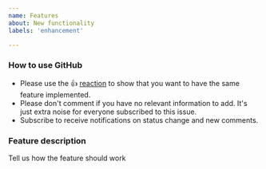 ```yaml
---
name: Features
about: New functionality
labels: 'enhancement'

---
```


<!--
Thanks for requesting a feature for Nextcloud!

This is the **issue tracker of Nextcloud**, please do NOT use this to get answers to your questions or get help for fixing your installation. You can find help debugging your system on our home user forums: https://help.nextcloud.com or, if you use Nextcloud in a large organization, ask our engineers on https://portal.nextcloud.com. See also  https://nextcloud.com/support for support options.

Guidelines for submitting features:

* Please search the existing features first, it's likely that your feature was already requested or even implemented.
    - Go to https://github.com/nextcloud and type any word in the top search/command bar. You probably see something like "We couldn’t find any repositories matching ..." then click "Issues" in the left navigation.
    - You can also filter by appending e. g. "state:open" to the search string.
    - More info on search syntax within github: https://help.github.com/articles/searching-issues
    
* Please fill in as much of the template below as possible.

* Also note that we have a https://nextcloud.com/contribute/code-of-conduct/ that applies on Github. To summarize it: be kind. We try our best to be nice, too. If you can't be bothered to be polite, please just don't bother to report issues as we won't feel motivated to help you. 
-->

<!--- Please keep the note below for others who read your bug report -->

### How to use GitHub

* Please use the 👍 [reaction](https://blog.github.com/2016-03-10-add-reactions-to-pull-requests-issues-and-comments/) to show that you want to have the same feature implemented.
* Please don't comment if you have no relevant information to add. It's just extra noise for everyone subscribed to this issue.
* Subscribe to receive notifications on status change and new comments. 


### Feature description
Tell us how the feature should work
